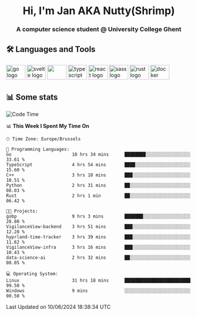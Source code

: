 <h1 align="center">Hi, I'm Jan AKA Nutty(Shrimp)</h1>
<h3 align="center">A computer science student @ University College Ghent</h3>

<h2 align="left">🛠️ Languages and Tools</h2>

###

<div align="left">
  <img src="https://cdn.jsdelivr.net/gh/devicons/devicon/icons/go/go-original.svg" height="40" width="52" alt="go logo"  />
  <img src="https://cdn.jsdelivr.net/gh/devicons/devicon@latest/icons/svelte/svelte-original.svg"  height="40" width="52" alt="svelte logo" />
  <img src="https://cdn.jsdelivr.net/gh/devicons/devicon@latest/icons/tailwindcss/tailwindcss-original.svg" height="40" width="52" />
  <img src="https://cdn.jsdelivr.net/gh/devicons/devicon/icons/typescript/typescript-original.svg" height="40" width="52" alt="typescript logo"  />
  <img src="https://cdn.jsdelivr.net/gh/devicons/devicon/icons/react/react-original.svg" height="40" width="52" alt="react logo"  />
  <img src="https://cdn.jsdelivr.net/gh/devicons/devicon/icons/sass/sass-original.svg" height="40" width="52" alt="sass logo"  />
  <img src="https://cdn.jsdelivr.net/gh/devicons/devicon@latest/icons/rust/rust-original.svg" height="40" width="52" alt="rust logo" />
  <img src="https://cdn.jsdelivr.net/gh/devicons/devicon/icons/docker/docker-original.svg" height="40" width="52" alt="docker logo"  />
</div>

<h2>📊 Some stats</h2>

<!--START_SECTION:waka-->
![Code Time](http://img.shields.io/badge/Code%20Time-4%2C628%20hrs%2052%20mins-blue)

📊 **This Week I Spent My Time On** 

```text
🕑︎ Time Zone: Europe/Brussels

💬 Programming Languages: 
Go                       10 hrs 34 mins      ████████░░░░░░░░░░░░░░░░░   33.61 % 
TypeScript               4 hrs 54 mins       ████░░░░░░░░░░░░░░░░░░░░░   15.60 % 
C++                      3 hrs 18 mins       ███░░░░░░░░░░░░░░░░░░░░░░   10.51 % 
Python                   2 hrs 31 mins       ██░░░░░░░░░░░░░░░░░░░░░░░   08.03 % 
Rust                     2 hrs 1 min         ██░░░░░░░░░░░░░░░░░░░░░░░   06.42 % 

🐱‍💻 Projects: 
gobp                     9 hrs 3 mins        ███████░░░░░░░░░░░░░░░░░░   28.80 % 
VigilanceView-backend    3 hrs 51 mins       ███░░░░░░░░░░░░░░░░░░░░░░   12.28 % 
hyprland-time-tracker    3 hrs 39 mins       ███░░░░░░░░░░░░░░░░░░░░░░   11.62 % 
VigilanceView-infra      3 hrs 16 mins       ███░░░░░░░░░░░░░░░░░░░░░░   10.43 % 
data-science-ai          2 hrs 32 mins       ██░░░░░░░░░░░░░░░░░░░░░░░   08.05 % 

💻 Operating System: 
Linux                    31 hrs 18 mins      █████████████████████████   99.50 % 
Windows                  9 mins              ░░░░░░░░░░░░░░░░░░░░░░░░░   00.50 % 
```


 Last Updated on 10/06/2024 18:38:34 UTC
<!--END_SECTION:waka-->
